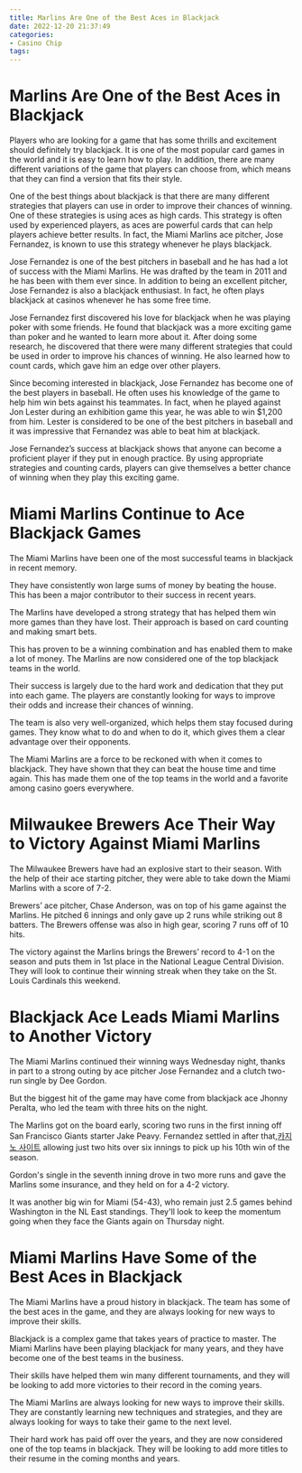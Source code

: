 ```yaml
---
title: Marlins Are One of the Best Aces in Blackjack
date: 2022-12-20 21:37:49
categories:
- Casino Chip
tags:
---
```



#  Marlins Are One of the Best Aces in Blackjack

Players who are looking for a game that has some thrills and excitement should definitely try blackjack. It is one of the most popular card games in the world and it is easy to learn how to play. In addition, there are many different variations of the game that players can choose from, which means that they can find a version that fits their style.

One of the best things about blackjack is that there are many different strategies that players can use in order to improve their chances of winning. One of these strategies is using aces as high cards. This strategy is often used by experienced players, as aces are powerful cards that can help players achieve better results. In fact, the Miami Marlins ace pitcher, Jose Fernandez, is known to use this strategy whenever he plays blackjack.

Jose Fernandez is one of the best pitchers in baseball and he has had a lot of success with the Miami Marlins. He was drafted by the team in 2011 and he has been with them ever since. In addition to being an excellent pitcher, Jose Fernandez is also a blackjack enthusiast. In fact, he often plays blackjack at casinos whenever he has some free time.

Jose Fernandez first discovered his love for blackjack when he was playing poker with some friends. He found that blackjack was a more exciting game than poker and he wanted to learn more about it. After doing some research, he discovered that there were many different strategies that could be used in order to improve his chances of winning. He also learned how to count cards, which gave him an edge over other players.

Since becoming interested in blackjack, Jose Fernandez has become one of the best players in baseball. He often uses his knowledge of the game to help him win bets against his teammates. In fact, when he played against Jon Lester during an exhibition game this year, he was able to win $1,200 from him. Lester is considered to be one of the best pitchers in baseball and it was impressive that Fernandez was able to beat him at blackjack.

Jose Fernandez’s success at blackjack shows that anyone can become a proficient player if they put in enough practice. By using appropriate strategies and counting cards, players can give themselves a better chance of winning when they play this exciting game.

#  Miami Marlins Continue to Ace Blackjack Games

The Miami Marlins have been one of the most successful teams in blackjack in recent memory.

They have consistently won large sums of money by beating the house. This has been a major contributor to their success in recent years.

The Marlins have developed a strong strategy that has helped them win more games than they have lost. Their approach is based on card counting and making smart bets.

This has proven to be a winning combination and has enabled them to make a lot of money. The Marlins are now considered one of the top blackjack teams in the world.

Their success is largely due to the hard work and dedication that they put into each game. The players are constantly looking for ways to improve their odds and increase their chances of winning.

The team is also very well-organized, which helps them stay focused during games. They know what to do and when to do it, which gives them a clear advantage over their opponents.

The Miami Marlins are a force to be reckoned with when it comes to blackjack. They have shown that they can beat the house time and time again. This has made them one of the top teams in the world and a favorite among casino goers everywhere.

#  Milwaukee Brewers Ace Their Way to Victory Against Miami Marlins

The Milwaukee Brewers have had an explosive start to their season. With the help of their ace starting pitcher, they were able to take down the Miami Marlins with a score of 7-2.

Brewers’ ace pitcher, Chase Anderson, was on top of his game against the Marlins. He pitched 6 innings and only gave up 2 runs while striking out 8 batters. The Brewers offense was also in high gear, scoring 7 runs off of 10 hits.

The victory against the Marlins brings the Brewers’ record to 4-1 on the season and puts them in 1st place in the National League Central Division. They will look to continue their winning streak when they take on the St. Louis Cardinals this weekend.

#  Blackjack Ace Leads Miami Marlins to Another Victory

The Miami Marlins continued their winning ways Wednesday night, thanks in part to a strong outing by ace pitcher Jose Fernandez and a clutch two-run single by Dee Gordon.

But the biggest hit of the game may have come from blackjack ace Jhonny Peralta, who led the team with three hits on the night.

The Marlins got on the board early, scoring two runs in the first inning off San Francisco Giants starter Jake Peavy. Fernandez settled in after that,[카지노 사이트](https://choegocasino.com/) allowing just two hits over six innings to pick up his 10th win of the season.

Gordon's single in the seventh inning drove in two more runs and gave the Marlins some insurance, and they held on for a 4-2 victory.

It was another big win for Miami (54-43), who remain just 2.5 games behind Washington in the NL East standings. They'll look to keep the momentum going when they face the Giants again on Thursday night.

#  Miami Marlins Have Some of the Best Aces in Blackjack

The Miami Marlins have a proud history in blackjack. The team has some of the best aces in the game, and they are always looking for new ways to improve their skills.

Blackjack is a complex game that takes years of practice to master. The Miami Marlins have been playing blackjack for many years, and they have become one of the best teams in the business.

Their skills have helped them win many different tournaments, and they will be looking to add more victories to their record in the coming years.

The Miami Marlins are always looking for new ways to improve their skills. They are constantly learning new techniques and strategies, and they are always looking for ways to take their game to the next level.

Their hard work has paid off over the years, and they are now considered one of the top teams in blackjack. They will be looking to add more titles to their resume in the coming months and years.